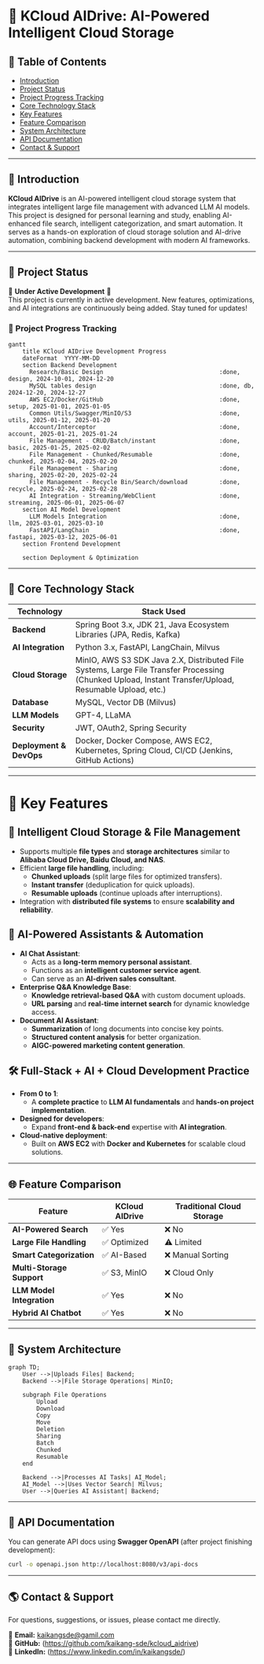 # 🚀 KCloud AIDrive: AI-Powered Intelligent Cloud Storage

## 📌 Table of Contents
- [Introduction](#introduction)
- [Project Status](#-project-status)
- [Project Progress Tracking](#-project-progress-tracking)
- [Core Technology Stack](#core-technology-stack)
- [Key Features](#key-features)
- [Feature Comparison](#feature-comparison)
- [System Architecture](#system-architecture)
- [API Documentation](#api-documentation)
- [Contact & Support](#-contact--support)

---

## 🚀 Introduction

**KCloud AIDrive** is an AI-powered intelligent cloud storage system that integrates intelligent large file management with advanced LLM AI models. This project is designed for personal learning and study, enabling AI-enhanced file search, intelligent categorization, and smart automation. It serves as a hands-on exploration of cloud storage solution and AI-drive automation, combining backend development with modern AI frameworks. 

---

## 📌 Project Status
🚧 **Under Active Development** 🚧  
This project is currently in active development. New features, optimizations, and AI integrations are continuously being added. Stay tuned for updates!

### 🚀 Project Progress Tracking
```mermaid
gantt
    title KCloud AIDrive Development Progress
    dateFormat  YYYY-MM-DD
    section Backend Development
      Research/Basic Design                                 :done, design, 2024-10-01, 2024-12-20
      MySQL tables design                                   :done, db, 2024-12-20, 2024-12-27
      AWS EC2/Docker/GitHub                                 :done, setup, 2025-01-01, 2025-01-05
      Common Utils/Swagger/MinIO/S3                         :done, utils, 2025-01-12, 2025-01-20
      Account/Interceptor                                   :done, account, 2025-01-21, 2025-01-24
      File Management - CRUD/Batch/instant                  :done, basic, 2025-01-25, 2025-02-02
      File Management - Chunked/Resumable                   :done, chunked, 2025-02-04, 2025-02-20
      File Management - Sharing                             :done, sharing, 2025-02-20, 2025-02-24
      File Management - Recycle Bin/Search/download         :done, recycle, 2025-02-24, 2025-02-28
      AI Integration - Streaming/WebClient                  :done, streaming, 2025-06-01, 2025-06-07
    section AI Model Development                          
      LLM Models Integration                                :done, llm, 2025-03-01, 2025-03-10
      FastAPI/LangChain                                     :done, fastapi, 2025-03-12, 2025-06-01
    section Frontend Development
        
    section Deployment & Optimization
```

---

## 🔧 Core Technology Stack
| Technology                       | Stack Used                                                                                                                                    |
|----------------------------------|-----------------------------------------------------------------------------------------------------------------------------------------------|
| **Backend**                      | Spring Boot 3.x, JDK 21, Java Ecosystem Libraries (JPA, Redis, Kafka)                                                                         |
| **AI Integration**               | Python 3.x, FastAPI, LangChain, Milvus                                                                                                        |
| **Cloud Storage**                | MinIO, AWS S3 SDK Java 2.X, Distributed File Systems, Large File Transfer Processing (Chunked Upload, Instant Transfer/Upload, Resumable Upload, etc.) |
| **Database**                     | MySQL, Vector DB (Milvus)                                                                                                                     |
| **LLM Models**                   | GPT-4, LLaMA                                                                                                                                  |
| **Security**                     | JWT, OAuth2, Spring Security                                                                                                                  |
| **Deployment & DevOps**          | Docker, Docker Compose, AWS EC2, Kubernetes, Spring Cloud, CI/CD (Jenkins, GitHub Actions)                                                    |

---

# 🚀 Key Features

## 📂 Intelligent Cloud Storage & File Management
- Supports multiple **file types** and **storage architectures** similar to **Alibaba Cloud Drive, Baidu Cloud, and NAS**.
- Efficient **large file handling**, including:
    - **Chunked uploads** (split large files for optimized transfers).
    - **Instant transfer** (deduplication for quick uploads).
    - **Resumable uploads** (continue uploads after interruptions).
- Integration with **distributed file systems** to ensure **scalability and reliability**.

## 🤖 AI-Powered Assistants & Automation
- **AI Chat Assistant**:
    - Acts as a **long-term memory personal assistant**.
    - Functions as an **intelligent customer service agent**.
    - Can serve as an **AI-driven sales consultant**.
- **Enterprise Q&A Knowledge Base**:
    - **Knowledge retrieval-based Q&A** with custom document uploads.
    - **URL parsing** and **real-time internet search** for dynamic knowledge access.
- **Document AI Assistant**:
    - **Summarization** of long documents into concise key points.
    - **Structured content analysis** for better organization.
    - **AIGC-powered marketing content generation**.

## 🛠 Full-Stack + AI + Cloud Development Practice
- **From 0 to 1**:
    - A **complete practice** to **LLM AI fundamentals** and **hands-on project implementation**.
- **Designed for developers**:
    - Expand **front-end & back-end** expertise with **AI integration**.
- **Cloud-native deployment**:
    - Built on **AWS EC2** with **Docker and Kubernetes** for scalable cloud solutions.

---

## 🌐 Feature Comparison
| Feature               | KCloud AIDrive   | Traditional Cloud Storage |
|----------------------|------------------|--------------------------|
| **AI-Powered Search** | ✅ Yes            | ❌ No |
| **Large File Handling** | ✅ Optimized      | ⚠️ Limited |
| **Smart Categorization** | ✅ AI-Based       | ❌ Manual Sorting |
| **Multi-Storage Support** | ✅ S3, MinIO      | ❌ Cloud Only |
| **LLM Model Integration** | ✅ Yes            | ❌ No |
| **Hybrid AI Chatbot** | ✅ Yes            | ❌ No |

---

## 🔄 System Architecture
```mermaid
graph TD;
    User -->|Uploads Files| Backend;
    Backend -->|File Storage Operations| MinIO;

    subgraph File Operations
        Upload
        Download
        Copy
        Move
        Deletion
        Sharing
        Batch
        Chunked
        Resumable
    end
    
    Backend -->|Processes AI Tasks| AI_Model;
    AI_Model -->|Uses Vector Search| Milvus;
    User -->|Queries AI Assistant| Backend;
```

---

## 📘 API Documentation
You can generate API docs using **Swagger OpenAPI** (after project finishing development):
```sh
curl -o openapi.json http://localhost:8080/v3/api-docs
```

---


## 🌎 Contact & Support
For questions, suggestions, or issues, please contact me directly.

📩 **Email:** kaikangsde@gamil.com  
🐙 **GitHub:** (https://github.com/kaikang-sde/kcloud_aidrive)  
🔗 **LinkedIn:** (https://www.linkedin.com/in/kaikangsde/)

